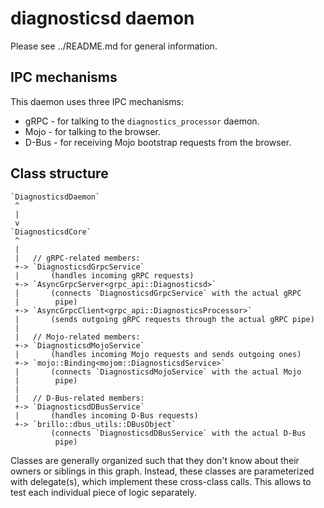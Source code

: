# diagnosticsd daemon

Please see ../README.md for general information.

## IPC mechanisms

This daemon uses three IPC mechanisms:

* gRPC - for talking to the `diagnostics_processor` daemon.
* Mojo - for talking to the browser.
* D-Bus - for receiving Mojo bootstrap requests from the browser.

## Class structure

    `DiagnosticsdDaemon`
     ^
     |
     v
    `DiagnosticsdCore`
     ^
     |
     |   // gRPC-related members:
     +-> `DiagnosticsdGrpcService`
     |       (handles incoming gRPC requests)
     +-> `AsyncGrpcServer<grpc_api::Diagnosticsd>`
     |       (connects `DiagnosticsdGrpcService` with the actual gRPC
     |        pipe)
     +-> `AsyncGrpcClient<grpc_api::DiagnosticsProcessor>`
     |       (sends outgoing gRPC requests through the actual gRPC pipe)
     |
     |   // Mojo-related members:
     +-> `DiagnosticsdMojoService`
     |       (handles incoming Mojo requests and sends outgoing ones)
     +-> `mojo::Binding<mojom::DiagnosticsdService>`
     |       (connects `DiagnosticsdMojoService` with the actual Mojo
     |        pipe)
     |
     |   // D-Bus-related members:
     +-> `DiagnosticsdDBusService`
     |       (handles incoming D-Bus requests)
     +-> `brillo::dbus_utils::DBusObject`
             (connects `DiagnosticsdDBusService` with the actual D-Bus
              pipe)

Classes are generally organized such that they don't know about their
owners or siblings in this graph. Instead, these classes are
parameterized with delegate(s), which implement these cross-class calls.
This allows to test each individual piece of logic separately.
